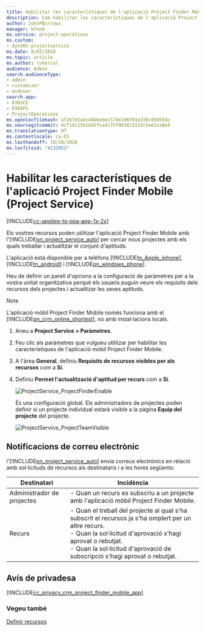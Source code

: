 ```yaml
---
title: Habilitar les característiques de l'aplicació Project Finder Mobile
description: Com habilitar les característiques de l'aplicació Project Finder Mobile per al Project Service
author: JohnPBurrows
manager: kfend
ms.service: project-operations
ms.custom:
- dyn365-projectservice
ms.date: 8/03/2018
ms.topic: article
ms.author: ruhercul
audience: Admin
search.audienceType:
- admin
- customizer
- enduser
search.app:
- D365CE
- D365PS
- ProjectOperations
ms.openlocfilehash: af267b5adc48b6edec57de196f91e338c058558c
ms.sourcegitcommit: 4cf1dc1561b92fca4175f0b3813133c5e63ce8e6
ms.translationtype: HT
ms.contentlocale: ca-ES
ms.lasthandoff: 10/28/2020
ms.locfileid: "4132951"
---
```

# <a name="enable-project-finder-mobile-app-features-project-service"></a>Habilitar les característiques de l'aplicació Project Finder Mobile (Project Service)

[!INCLUDE[cc-applies-to-psa-app-1x-2x](../includes/cc-applies-to-psa-app-1x-2x.md)]

Els vostres recursos poden utilitzar l'aplicació Project Finder Mobile amb l'[!INCLUDE[pn_project_service_auto](../includes/pn-project-service-auto.md)] per cercar nous projectes amb els quals treballar i actualitzar el conjunt d'aptituds.  
  
 L'aplicació està disponible per a telèfons [!INCLUDE[tn_Apple_iphone](../includes/tn-apple-iphone.md)], [!INCLUDE[tn_android](../includes/tn-android.md)] i [!INCLUDE[pn_windows_phone](../includes/pn-windows-phone.md)].  
  
 Heu de definir un parell d'opcions a la configuració de paràmetres per a la vostra unitat organitzativa perquè els usuaris puguin veure els requisits dels recursos dels projectes i actualitzar les seves aptituds.  
  
> [!NOTE]
>  L'aplicació mòbil Project Finder Mobile només funciona amb el [!INCLUDE[pn_crm_online_shortest](../includes/pn-crm-online-shortest.md)], no amb instal·lacions locals.  
  
1. Aneu a **Project Service > Paràmetres**.  
  
2. Feu clic als paràmetres que vulgueu utilitzar per habilitar les característiques de l'aplicació mòbil Project Finder Mobile.  
  
3. A l'àrea **General**, definiu **Requisits de recursos visibles per als recursos** com a **Sí**.  
  
4. Definiu **Permet l'actualització d'aptitud per recurs** com a **Sí**.  
  
   ![ProjectService_ProjectFinderEnable](../psa/media/project-service-project-finder-enable.png "ProjectService_ProjectFinderEnable")  
  
   És una configuració global. Els administradors de projectes poden definir si un projecte individual estarà visible a la pàgina **Equip del projecte** del projecte.  
  
   ![ProjectService_ProjectTeamVisible](../psa/media/project-service-project-team-visible.png "ProjectService_ProjectTeamVisible")  
  
## <a name="email-notifications"></a>Notificacions de correu electrònic  
 l'[!INCLUDE[pn_project_service_auto](../includes/pn-project-service-auto.md)] envia correus electrònics en relació amb sol·licituds de recursos als destinataris i a les hores següents:  
  
|Destinatari|Incidència|  
|---------------|-----------|  
|Administrador de projectes|-   Quan un recurs es subscriu a un projecte amb l'aplicació mòbil Project Finder Mobile.|  
|Recurs|-   Quan el treball del projecte al qual s'ha subscrit el recursos ja s'ha omplert per un altre recurs.<br />-   Quan la sol·licitud d'aprovació s'hagi aprovat o rebutjat.<br />-   Quan la sol·licitud d'aprovació de subscripció s'hagi aprovat o rebutjat.|  
  
## <a name="privacy-notice"></a>Avís de privadesa  
 [!INCLUDE[cc_privacy_crm_project_finder_mobile_app](../includes/cc-privacy-crm-project-finder-mobile-app.md)]  
  
### <a name="see-also"></a>Vegeu també  
 [Definir recursos](../psa/set-up-resources.md)
